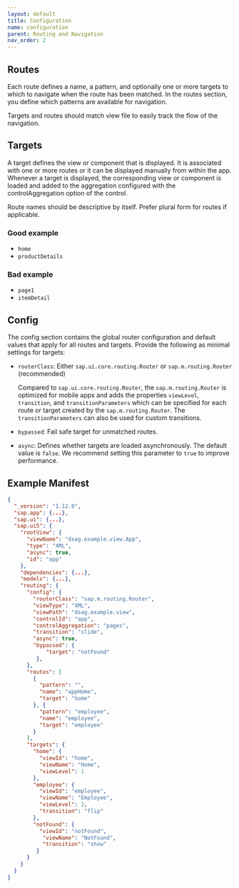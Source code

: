 ```yaml
---
layout: default
title: Configuration
name: configuration
parent: Routing and Navigation
nav_order: 2
---
```


## Routes

Each route defines a name, a pattern, and optionally one or more targets to which to navigate when the route has been matched. In the routes section, you define which patterns are available for navigation.

Targets and routes should match view file to easily track the flow of the navigation.

## Targets

A target defines the view or component that is displayed. It is associated with one or more routes or it can be displayed manually from within the app. Whenever a target is displayed, the corresponding view or component is loaded and added to the aggregation configured with the controlAggregation option of the control.

Route names should be descriptive by itself. Prefer plural form for routes if applicable.

<div class="goodExample" markdown=1>

### Good example

- `home`
- `productDetails`

</div>

<div class="badExample" markdown=1>

### Bad example

- `page1`
- `itemDetail`

</div>

## Config

The config section contains the global router configuration and default values that apply for all routes and targets. Provide the following as minimal settings for targets:

- `routerClass`: Either `sap.ui.core.routing.Router` or `sap.m.routing.Router` (recommended)

   Compared to `sap.ui.core.routing.Router`, the `sap.m.routing.Router` is optimized for mobile apps and adds the properties `viewLevel`, `transition`, and `transitionParameters` which can be specified for each route or target created by the `sap.m.routing.Router`. The `transitionParameters` can also be used for custom transitions.

- `bypassed`: Fail safe target for unmatched routes.

- `async`: Defines whether targets are loaded asynchronously. The default value is `false`. We recommend setting this parameter to `true` to improve performance.

## Example Manifest

```json
{
  "_version": "1.12.0",
  "sap.app": {...},
  "sap.ui": {...},
  "sap.ui5": {
    "rootView": {
      "viewName": "dsag.example.view.App",
      "type": "XML",
      "async": true,
      "id": "app"
    },
    "dependencies": {...},
    "models": {...},
    "routing": {
      "config": {
        "routerClass": "sap.m.routing.Router",
        "viewType": "XML",
        "viewPath": "dsag.example.view",
        "controlId": "app",
        "controlAggregation": "pages",
        "transition": "slide",
        "async": true,
        "bypassed": {
            "target": "notFound"
         },
      },
      "routes": [
        {
          "pattern": "",
          "name": "appHome",
          "target": "home"
        }, {
          "pattern": "employee",
          "name": "employee",
          "target": "employee"
        }
      ],
      "targets": {
        "home": {
          "viewId": "home",
          "viewName": "Home",
          "viewLevel": 1
        },
        "employee": {
          "viewId": "employee",
          "viewName": "Employee",
          "viewLevel": 2,
          "transition": "flip"
        },
        "notFound": {
          "viewId": "notFound",
           "viewName": "NotFound",
           "transition": "show"
         }
      }
    }
  }
}
```
